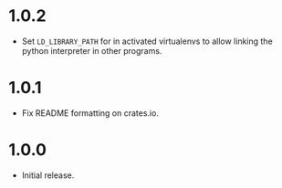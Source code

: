 # 1.0.2

* Set `LD_LIBRARY_PATH` for in activated virtualenvs to allow linking the python interpreter in other programs.

# 1.0.1

* Fix README formatting on crates.io.

# 1.0.0

* Initial release.
